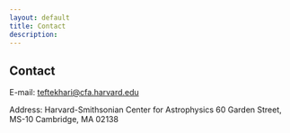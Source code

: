 ```yaml
---
layout: default
title: Contact
description: 
---
```

## Contact
E-mail: [teftekhari@cfa.harvard.edu](mailto:teftekhari@cfa.harvard.edu)

Address: Harvard-Smithsonian Center for Astrophysics
60 Garden Street, MS-10
Cambridge, MA 02138
